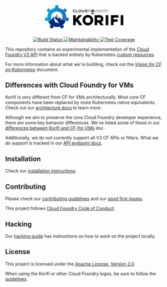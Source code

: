 <h1 align="center" style="border: none">
  <img alt="Korifi" src="/logo/color/Korifi-logo-color.svg" width="50%" />
</h1>

<p align="center">
  <a href="https://ci.korifi.cf-app.com/teams/main/pipelines/main">
      <img alt="Build Status" src="https://ci.korifi.cf-app.com/api/v1/teams/main/pipelines/main/badge" />
  </a>
  <a href="https://codeclimate.com/github/cloudfoundry/korifi/maintainability">
    <img alt="Maintainability" src="https://api.codeclimate.com/v1/badges/1112ab5cfa6a0654cfd2/maintainability" />
  </a>
  <a href="https://codeclimate.com/github/cloudfoundry/korifi/test_coverage">
    <img alt="Test Coverage" src="https://api.codeclimate.com/v1/badges/1112ab5cfa6a0654cfd2/test_coverage" />
  </a>
</p>

This repository contains an experimental implementation of the [Cloud Foundry V3 API](http://v3-apidocs.cloudfoundry.org) that is backed entirely by Kubernetes [custom resources](https://kubernetes.io/docs/concepts/extend-kubernetes/api-extension/custom-resources/).

For more information about what we're building, check out the [_Vision for CF on Kubernetes_](https://docs.google.com/document/d/1rG814raI5UfGUsF_Ycrr8hKQMo1RH9TRMxuvkgHSdLg/edit) document.

## Differences with Cloud Foundry for VMs
Korifi is very different from CF for VMs architecturally. Most core CF components have been replaced by more Kubernetes native equivalents. Check out our [architecture docs](docs/architecture.md) to learn more.

Although we aim to preserve the core Cloud Foundry developer experience, there are some key behavior differences. We've listed some of these in our [differences between Korifi and CF-for-VMs](https://github.com/cloudfoundry/korifi/blob/main/docs/known-differences-with-cf-for-vms.md) doc.

Additionally, we do not currently support all V3 CF APIs or filters. What we do support is tracked in our [API endpoint docs](docs/api.md).

## Installation

Check our [installation instructions](./INSTALL.md).

## Contributing

Please check our [contributing guidelines](/CONTRIBUTING.md) and our [good first issues](https://github.com/cloudfoundry/korifi/contribute).

This project follows [Cloud Foundry Code of Conduct](https://www.cloudfoundry.org/code-of-conduct/).

## Hacking

Our [hacking guide](./HACKING.md) has instructions on how to work on the project locally.

## License

This project is licensed under the [Apache License, Version 2.0](/LICENSE).

When using the Korifi or other Cloud Foundry logos, be sure to follow the [guidelines](https://www.cloudfoundry.org/logo/).
